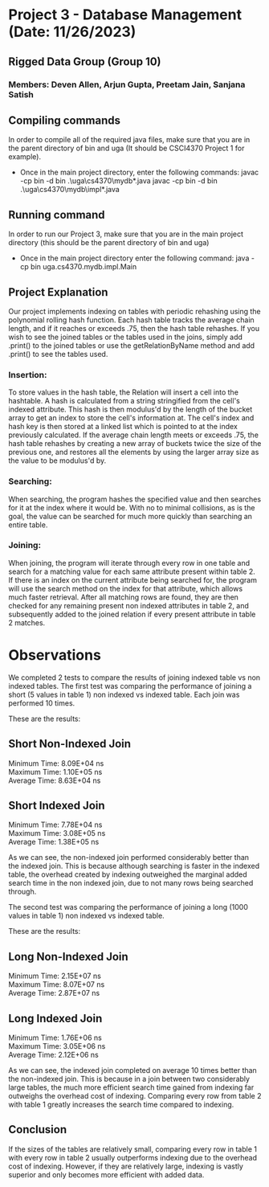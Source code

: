 # Project 3 - Database Management (Date: 11/26/2023)
##   Rigged Data Group (Group 10)
###      Members: Deven Allen, Arjun Gupta, Preetam Jain, Sanjana Satish

## Compiling commands
In order to compile all of the required java files, make sure that you are in the parent directory of bin and uga (It should be CSCI4370 Project 1 for example).
 - Once in the main project directory, enter the following commands:
    javac -cp bin -d bin .\uga\cs4370\mydb\*.java
    javac -cp bin -d bin .\uga\cs4370\mydb\impl\*.java

## Running command
In order to run our Project 3, make sure that you are in the main project directory (this should be the parent directory of bin and uga)
 - Once in the main project directory enter the following command:
   java -cp bin uga.cs4370.mydb.impl.Main

## Project Explanation 
Our project implements indexing on tables with periodic rehashing using the polynomial rolling hash function.
Each hash table tracks the average chain length, and if it reaches or exceeds .75, then the hash table rehashes.
If you wish to see the joined tables or the tables used in the joins, simply add .print() to the joined tables or
use the getRelationByName method and add .print() to see the tables used.

### Insertion:
To store values in the hash table, the Relation will insert a cell into the hashtable.
A hash is calculated from a string stringified from the cell's indexed attribute.
This hash is then modulus'd by the length of the bucket array to get an index to store the cell's information at.
The cell's index and hash key is then stored at a linked list which is pointed to at the index previously calculated.
If the average chain length meets or exceeds .75, the hash table rehashes by creating a new array of buckets twice the 
size of the previous one, and restores all the elements by using the larger array size as the value to be modulus'd by.

### Searching:
When searching, the program hashes the specified value and then searches for it at the index where it would be.
With no to minimal collisions, as is the goal, the value can be searched for much more quickly than searching an entire table.

### Joining:
When joining, the program will iterate through every row in one table and search for a matching value for each same attribute
present within table 2. 
If there is an index on the current attribute being searched for, the program will use the search method on the index for that
attribute, which allows much faster retrieval.
After all matching rows are found, they are then checked for any remaining present non indexed attributes in table 2, and subsequently
added to the joined relation if every present attribute in table 2 matches.

# Observations
We completed 2 tests to compare the results of joining indexed table vs non indexed tables.
The first test was comparing the performance of joining a short (5 values in table 1) non indexed vs indexed table.
Each join was performed 10 times.

These are the results:

Short Non-Indexed Join
--------------------------------------------
Minimum Time: 8.09E+04 ns<br>
Maximum Time: 1.10E+05 ns<br>
Average Time: 8.63E+04 ns<br>

Short Indexed Join
--------------------------------------------
Minimum Time: 7.78E+04 ns<br>
Maximum Time: 3.08E+05 ns<br>
Average Time: 1.38E+05 ns<br>

As we can see, the non-indexed join performed considerably better than the indexed join. This is because although searching is faster
in the indexed table, the overhead created by indexing outweighed the marginal added search time in the non indexed join, due to not many rows
being searched through.

The second test was comparing the performance of joining a long (1000 values in table 1) non indexed vs indexed table.

These are the results:

Long Non-Indexed Join
--------------------------------------------
Minimum Time: 2.15E+07 ns<br>
Maximum Time: 8.07E+07 ns<br>
Average Time: 2.87E+07 ns<br>

Long Indexed Join
--------------------------------------------
Minimum Time: 1.76E+06 ns<br>
Maximum Time: 3.05E+06 ns<br>
Average Time: 2.12E+06 ns<br>

As we can see, the indexed join completed on average 10 times better than the non-indexed join. This is because in a join between two
considerably large tables, the much more efficient search time gained from indexing far outweighs the overhead cost of indexing. Comparing every row
from table 2 with table 1 greatly increases the search time compared to indexing.

## Conclusion 
If the sizes of the tables are relatively small, comparing every row in table 1 with every row in table 2 usually outperforms
indexing due to the overhead cost of indexing. However, if they are relatively large, indexing is vastly superior and only becomes more efficient
with added data.
